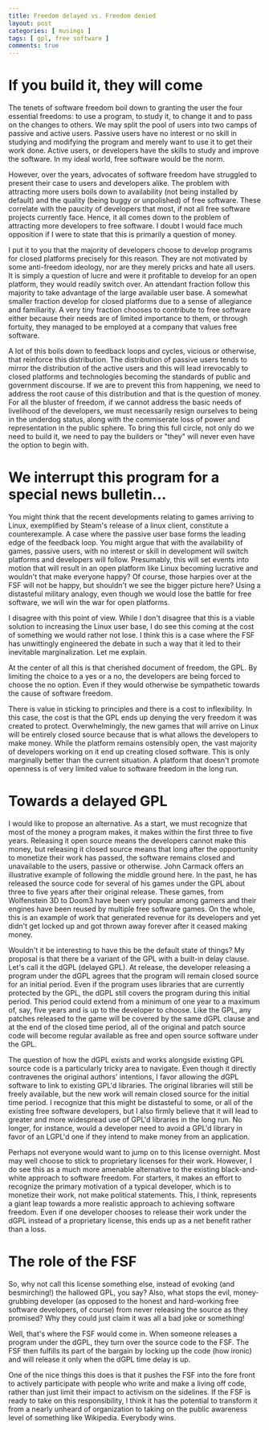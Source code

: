 ```yaml
---
title: Freedom delayed vs. Freedom denied
layout: post
categories: [ musings ]
tags: [ gpl, free software ]
comments: true
---
```


# If you build it, they will come

The tenets of software freedom boil down to granting the user the four essential freedoms: to use a program, to study it, to change it and to pass on the changes to others.
We may split the pool of users into two camps of passive and active users.
Passive users have no interest or no skill in studying and modifying the program and merely want to use it to get their work done.
Active users, or developers have the skills to study and improve the software.
In my ideal world, free software would be the norm.

However, over the years, advocates of software freedom have struggled to present their case to users and developers alike.
The problem with attracting more users boils down to availability (not being installed by default) and the quality (being buggy or unpolished) of free software.
These correlate with the paucity of developers that most, if not all free software projects currently face.
Hence, it all comes down to the problem of attracting more developers to free software.
I doubt I would face much opposition if I were to state that this is primarily a question of money.

I put it to you that the majority of developers choose to develop programs for closed platforms precisely for this reason.
They are not motivated by some anti-freedom ideology, nor are they merely pricks and hate all users.
It is simply a question of lucre and were it profitable to develop for an open platform, they would readily switch over.
An attendant fraction follow this majority to take advantage of the large available user base.
A somewhat smaller fraction develop for closed platforms due to a sense of allegiance and familiarity.
A very tiny fraction chooses to contribute to free software either because their needs are of limited importance to them, or through fortuity, they managed to be employed at a company that values free software.

A lot of this boils down to feedback loops and cycles, vicious or otherwise, that reinforce this distribution.
The distribution of passive users tends to mirror the distribution of the active users and this will lead irrevocably to closed platforms and technologies becoming the standards of public and government discourse.
If we are to prevent this from happening, we need to address the root cause of this distribution and that is the question of money.
For all the bluster of freedom, if we cannot address the basic needs of livelihood of the developers, we must necessarily resign ourselves to being in the underdog status, along with the commiserate loss of power and representation in the public sphere.
To bring this full circle, not only do we need to build it, we need to pay the builders or "they" will never even have the option to begin with.

# We interrupt this program for a special news bulletin...

You might think that the recent developments relating to games arriving to Linux, exemplified by Steam's release of a linux client, constitute a counterexample.
A case where the passive user base forms the leading edge of the feedback loop.
You might argue that with the availability of games, passive users, with no interest or skill in development will switch platforms and developers will follow.
Presumably, this will set events into motion that will result in an open platform like Linux becoming lucrative and wouldn't that make everyone happy?
Of course, those harpies over at the FSF will not be happy, but shouldn't we see the bigger picture here?
Using a distasteful military analogy, even though we would lose the battle for free software, we will win the war for open platforms.

I disagree with this point of view.
While I don't disagree that this is a viable solution to increasing the Linux user base, I do see this coming at the cost of something we would rather not lose.
I think this is a case where the FSF has unwittingly engineered the debate in such a way that it led to their inevitable marginalization.
Let me explain.

At the center of all this is that cherished document of freedom, the GPL.
By limiting the choice to a yes or a no, the developers are being forced to choose the no option.
Even if they would otherwise be sympathetic towards the cause of software freedom.

There is value in sticking to principles and there is a cost to inflexibility.
In this case, the cost is that the GPL ends up denying the very freedom it was created to protect.
Overwhelmingly, the new games that will arrive on Linux will be entirely closed source because that is what allows the developers to make money.
While the platform remains ostensibly open, the vast majority of developers working on it end up creating closed software.
This is only marginally better than the current situation.
A platform that doesn't promote openness is of very limited value to software freedom in the long run.

# Towards a delayed GPL

I would like to propose an alternative.
As a start, we must recognize that most of the money a program makes, it makes within the first three to five years.
Releasing it open source means the developers cannot make this money, but releasing it closed source means that long after the opportunity to monetize their work has passed, the software remains closed and unavailable to the users, passive or otherwise.
John Carmack offers an illustrative example of following the middle ground here.
In the past, he has released the source code for several of his games under the GPL about three to five years after their original release.
These games, from Wolfenstein 3D to Doom3 have been very popular among gamers and their engines have been reused by multiple free software games.
On the whole, this is an example of work that generated revenue for its developers and yet didn't get locked up and got thrown away forever after it ceased making money.

Wouldn't it be interesting to have this be the default state of things?
My proposal is that there be a variant of the GPL with a built-in delay clause.
Let's call it the dGPL (delayed GPL).
At release, the developer releasing a program under the dGPL agrees that the program will remain closed source for an initial period.
Even if the program uses libraries that are currently protected by the GPL, the dGPL still covers the program during this initial period.
This period could extend from a minimum of one year to a maximum of, say, five years and is up to the developer to choose.
Like the GPL, any patches released to the game will be covered by the same dGPL clause and at the end of the closed time period, all of the original and patch source code will become regular available as free and open source software under the GPL.

The question of how the dGPL exists and works alongside existing GPL source code is a particularly tricky area to navigate.
Even though it directly contravenes the original authors' intentions, I favor allowing the dGPL software to link to existing GPL'd libraries.
The original libraries will still be freely available, but the new work will remain closed source for the initial time period.
I recognize that this might be distasteful to some, or all of the existing free software developers, but I also firmly believe that it will lead to greater and more widespread use of GPL'd libraries in the long run.
No longer, for instance, would a developer need to avoid a GPL'd library in favor of an LGPL'd one if they intend to make money from an application.

Perhaps not everyone would want to jump on to this license overnight.
Most may well choose to stick to proprietary licenses for their work.
However, I do see this as a much more amenable alternative to the existing black-and-white approach to software freedom.
For starters, it makes an effort to recognize the primary motivation of a typical developer, which is to monetize their work, not make political statements.
This, I think, represents a giant leap towards a more realistic approach to achieving software freedom.
Even if one developer chooses to release their work under the dGPL instead of a proprietary license, this ends up as a net benefit rather than a loss.

# The role of the FSF

So, why not call this license something else, instead of evoking (and besmirching!) the hallowed GPL, you say?
Also, what stops the evil, money-grubbing developer (as opposed to the honest and hard-working free software developers, of course) from never releasing the source as they promised?
Why they could just claim it was all a bad joke or something!

Well, that's where the FSF would come in.
When someone releases a program under the dGPL, they turn over the source code to the FSF.
The FSF then fulfills its part of the bargain by locking up the code (how ironic) and will release it only when the dGPL time delay is up.

One of the nice things this does is that it pushes the FSF into the fore front to actively participate with people who write and make a living off code, rather than just limit their impact to activism on the sidelines.
If the FSF is ready to take on this responsibility, I think it has the potential to transform it from a nearly unheard of organization to taking on the public awareness level of something like Wikipedia.
Everybody wins.

